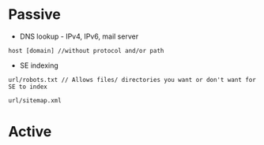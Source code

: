 
# Passive 

- DNS lookup - IPv4, IPv6, mail server
```
host [domain] //without protocol and/or path
```


- SE indexing 
```
url/robots.txt // Allows files/ directories you want or don't want for SE to index

url/sitemap.xml

```

# Active

